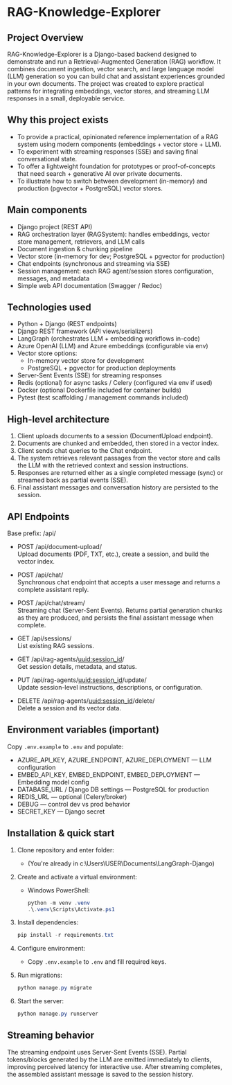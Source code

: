 # RAG-Knowledge-Explorer

## Project Overview

RAG-Knowledge-Explorer is a Django-based backend designed to demonstrate and run a Retrieval-Augmented Generation (RAG) workflow. It combines document ingestion, vector search, and large language model (LLM) generation so you can build chat and assistant experiences grounded in your own documents. The project was created to explore practical patterns for integrating embeddings, vector stores, and streaming LLM responses in a small, deployable service.

## Why this project exists

- To provide a practical, opinionated reference implementation of a RAG system using modern components (embeddings + vector store + LLM).
- To experiment with streaming responses (SSE) and saving final conversational state.
- To offer a lightweight foundation for prototypes or proof-of-concepts that need search + generative AI over private documents.
- To illustrate how to switch between development (in-memory) and production (pgvector + PostgreSQL) vector stores.

## Main components

- Django project (REST API)
- RAG orchestration layer (RAGSystem): handles embeddings, vector store management, retrievers, and LLM calls
- Document ingestion & chunking pipeline
- Vector store (in-memory for dev; PostgreSQL + pgvector for production)
- Chat endpoints (synchronous and streaming via SSE)
- Session management: each RAG agent/session stores configuration, messages, and metadata
- Simple web API documentation (Swagger / Redoc)

## Technologies used

- Python + Django (REST endpoints)
- Django REST framework (API views/serializers)
- LangGraph (orchestrates LLM + embedding workflows in-code)
- Azure OpenAI (LLM) and Azure embeddings (configurable via env)
- Vector store options:
  - In-memory vector store for development
  - PostgreSQL + pgvector for production deployments
- Server-Sent Events (SSE) for streaming responses
- Redis (optional) for async tasks / Celery (configured via env if used)
- Docker (optional Dockerfile included for container builds)
- Pytest (test scaffolding / management commands included)

## High-level architecture

1. Client uploads documents to a session (DocumentUpload endpoint).
2. Documents are chunked and embedded, then stored in a vector index.
3. Client sends chat queries to the Chat endpoint.
4. The system retrieves relevant passages from the vector store and calls the LLM with the retrieved context and session instructions.
5. Responses are returned either as a single completed message (sync) or streamed back as partial events (SSE).
6. Final assistant messages and conversation history are persisted to the session.

## API Endpoints

Base prefix: /api/

- POST /api/document-upload/  
  Upload documents (PDF, TXT, etc.), create a session, and build the vector index.

- POST /api/chat/  
  Synchronous chat endpoint that accepts a user message and returns a complete assistant reply.

- POST /api/chat/stream/  
  Streaming chat (Server-Sent Events). Returns partial generation chunks as they are produced, and persists the final assistant message when complete.

- GET /api/sessions/  
  List existing RAG sessions.

- GET /api/rag-agents/<uuid:session_id>/  
  Get session details, metadata, and status.

- PUT /api/rag-agents/<uuid:session_id>/update/  
  Update session-level instructions, descriptions, or configuration.

- DELETE /api/rag-agents/<uuid:session_id>/delete/  
  Delete a session and its vector data.

## Environment variables (important)

Copy `.env.example` to `.env` and populate:

- AZURE_API_KEY, AZURE_ENDPOINT, AZURE_DEPLOYMENT — LLM configuration
- EMBED_API_KEY, EMBED_ENDPOINT, EMBED_DEPLOYMENT — Embedding model config
- DATABASE_URL / Django DB settings — PostgreSQL for production
- REDIS_URL — optional (Celery/broker)
- DEBUG — control dev vs prod behavior
- SECRET_KEY — Django secret

## Installation & quick start

1. Clone repository and enter folder:
   - (You're already in c:\Users\USER\Documents\LangGraph-Django)

2. Create and activate a virtual environment:
   - Windows PowerShell:
     ```powershell
     python -m venv .venv
     .\.venv\Scripts\Activate.ps1
     ```

3. Install dependencies:
   ```powershell
   pip install -r requirements.txt
   ```

4. Configure environment:
   - Copy `.env.example` to `.env` and fill required keys.

5. Run migrations:
   ```powershell
   python manage.py migrate
   ```

6. Start the server:
   ```powershell
   python manage.py runserver
   ```
   
## Streaming behavior

The streaming endpoint uses Server-Sent Events (SSE). Partial tokens/blocks generated by the LLM are emitted immediately to clients, improving perceived latency for interactive use. After streaming completes, the assembled assistant message is saved to the session history.

